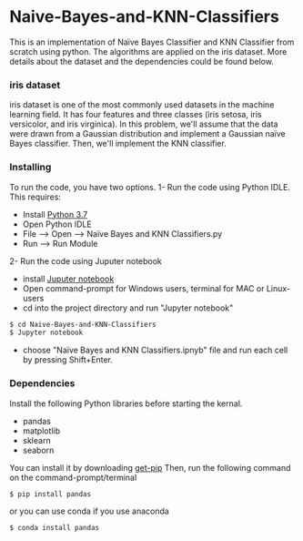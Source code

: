# Naive-Bayes-and-KNN-Classifiers
This is an implementation of Naïve Bayes Classifier and KNN Classifier from scratch using python.
The algorithms are applied on the iris dataset.
More details about the dataset and the dependencies could be found below. 

### iris dataset
iris dataset is one of the most commonly used datasets in the machine learning field. It has four features and three classes (iris setosa, iris versicolor, and iris virginica). 
In this problem, we'll assume that the data were drawn from a Gaussian distribution and implement a Gaussian naïve Bayes classifier. Then, we'll implement the KNN classifier.

### Installing
To run the code, you have two options.
1- Run the code using Python IDLE. This requires:
* Install [Python 3.7](https://www.python.org/downloads/release/python-370/)
* Open Python IDLE
* File --> Open --> Naïve Bayes and KNN Classifiers.py 
* Run --> Run Module

2- Run the code using Juputer notebook
* install [Juputer notebook](https://jupyter.org/install)
* Open command-prompt for Windows users, terminal for MAC or Linux-users
* cd into the project directory and run "Jupyter notebook"
```sh
$ cd Naive-Bayes-and-KNN-Classifiers
$ Jupyter notebook
```
* choose "Naïve Bayes and KNN Classifiers.ipnyb" file and run each cell by pressing Shift+Enter. 

### Dependencies
Install the following Python libraries before starting the kernal.
* pandas
* matplotlib
* sklearn
* seaborn

You can install it by downloading [get-pip](https://www.makeuseof.com/tag/install-pip-for-python/)
Then, run the following command on the command-prompt/terminal 
```sh
$ pip install pandas
```

or you can use conda if you use anaconda
```sh
$ conda install pandas
```